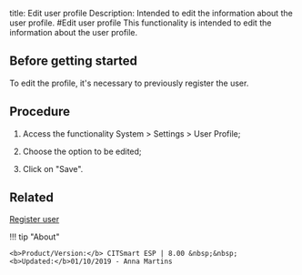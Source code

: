 title: Edit user profile
Description: Intended to edit the information about the user profile.
#Edit user profile
This functionality is intended to edit the information about the user profile.

Before getting started
--------------------------

To edit the profile, it's necessary to previously register the user.

Procedure
-------------

1.  Access the functionality System \> Settings \> User Profile;

2.  Choose the option to be edited;

3.  Click on "Save".

Related
-------

[Register user](/en-us/citsmart-esp-8/initial-settings/access-settings/user/users.html)


!!! tip "About"

    <b>Product/Version:</b> CITSmart ESP | 8.00 &nbsp;&nbsp;
    <b>Updated:</b>01/10/2019 - Anna Martins
